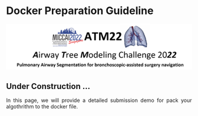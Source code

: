 # Docker Preparation Guideline
<div align=center><img src="https://raw.githubusercontent.com/Puzzled-Hui/puzzled-hui.github.io/main/ATM/figures/titlepage.png"></div>



## Under Construction ... 
<p style= "text-align:justify">
In this page, we will provide a detailed submission demo for pack your algothrithm to the docker file.
</p>
